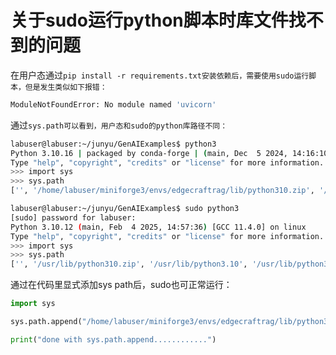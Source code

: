# 关于sudo运行python脚本时库文件找不到的问题

在用户态通过`pip install -r requirements.txt安装依赖后，需要使用sudo运行脚本，但是发生类似如下报错：`

```bash
ModuleNotFoundError: No module named 'uvicorn'
```

通过`sys.path可以看到，用户态和sudo的python库路径不同：`

```bash
labuser@labuser:~/junyu/GenAIExamples$ python3
Python 3.10.16 | packaged by conda-forge | (main, Dec  5 2024, 14:16:10) [GCC 13.3.0] on linux
Type "help", "copyright", "credits" or "license" for more information.
>>> import sys
>>> sys.path
['', '/home/labuser/miniforge3/envs/edgecraftrag/lib/python310.zip', '/home/labuser/miniforge3/envs/edgecraftrag/lib/python3.10', '/home/labuser/miniforge3/envs/edgecraftrag/lib/python3.10/lib-dynload', '/home/labuser/miniforge3/envs/edgecraftrag/lib/python3.10/site-packages']
```

```bash
labuser@labuser:~/junyu/GenAIExamples$ sudo python3
[sudo] password for labuser: 
Python 3.10.12 (main, Feb  4 2025, 14:57:36) [GCC 11.4.0] on linux
Type "help", "copyright", "credits" or "license" for more information.
>>> import sys
>>> sys.path
['', '/usr/lib/python310.zip', '/usr/lib/python3.10', '/usr/lib/python3.10/lib-dynload', '/usr/local/lib/python3.10/dist-packages', '/usr/lib/python3/dist-packages', '/home/labuser/miniforge3/envs/edgecraftrag/lib/python3.10']
```

通过在代码里显式添加sys path后，sudo也可正常运行：

```python
import sys

sys.path.append("/home/labuser/miniforge3/envs/edgecraftrag/lib/python3.10/site-packages")

print("done with sys.path.append............")
```
